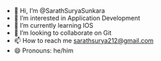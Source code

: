 - 👋 Hi, I’m @SarathSuryaSunkara
- 👀 I’m interested in Application Development
- 🌱 I’m currently learning IOS
- 💞️ I’m looking to collaborate on Git
- 📫 How to reach me sarathsurya212@gmail.com
- 😄 Pronouns: he/him

<!---
SarathSuryaSunkara/SarathSuryaSunkara is a ✨ special ✨ repository because its `README.md` (this file) appears on your GitHub profile.
You can click the Preview link to take a look at your changes.
--->
